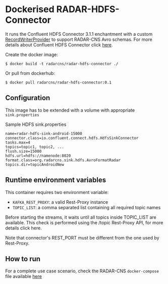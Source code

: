 # Dockerised RADAR-HDFS-Connector

It runs the Confluent HDFS Connector 3.1.1 enchantment with a custom [RecordWriterProvider](https://github.com/RADAR-CNS/RADAR-Backend/blob/dev/src/main/java/org/radarcns/sink/hdfs/AvroRecordWriterProviderRadar.java) to support RADAR-CNS Avro schemas. For more details about Confluent HDFS Connector click [here](http://docs.confluent.io/3.1.1/connect/connect-hdfs/docs/index.html).

Create the docker image:
```
$ docker build -t radarcns/radar-hdfs-connector ./
```

Or pull from dockerhub:
```
$ docker pull radarcns/radar-hdfs-connector:0.1
```

## Configuration

This image has to be extended with a volume with appropriate `sink.properties`

Sample HDFS sink.properties
```
name=radar-hdfs-sink-android-15000
connector.class=io.confluent.connect.hdfs.HdfsSinkConnector
tasks.max=4
topics=topic1, topic2, ...
flush.size=15000
hdfs.url=hdfs://namenode:8020
format.class=org.radarcns.sink.hdfs.AvroFormatRadar
topics.dir=topicAndroidNew
```

## Runtime environment variables

This container requires two environment variable:

- `KAFKA_REST_PROXY`: a valid Rest-Proxy instance
- `TOPIC_LIST`: a comma separated list containing all required topic names

Before starting the streams, it waits until all topics inside TOPIC_LIST are available. This check is performed using the /topic Rest-Proxy API, for more details click here.

Note that connector's REST_PORT must be different from the one used by Rest-Proxy.

## How to run

For a complete use case scenario, check the RADAR-CNS `docker-compose` file available [here](https://github.com/RADAR-CNS/RADAR-Docker/blob/backend-integration/dcompose-stack/radar-cp-hadoop-stack/docker-compose.yml)